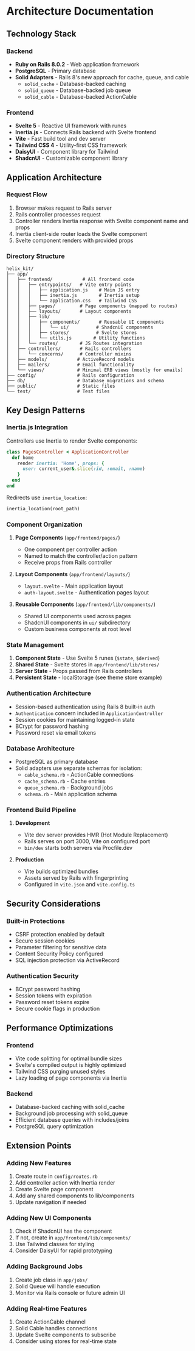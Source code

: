 # Architecture Documentation

## Technology Stack

### Backend
- **Ruby on Rails 8.0.2** - Web application framework
- **PostgreSQL** - Primary database
- **Solid Adapters** - Rails 8's new approach for cache, queue, and cable
  - `solid_cache` - Database-backed caching
  - `solid_queue` - Database-backed job queue
  - `solid_cable` - Database-backed ActionCable

### Frontend
- **Svelte 5** - Reactive UI framework with runes
- **Inertia.js** - Connects Rails backend with Svelte frontend
- **Vite** - Fast build tool and dev server
- **Tailwind CSS 4** - Utility-first CSS framework
- **DaisyUI** - Component library for Tailwind
- **ShadcnUI** - Customizable component library

## Application Architecture

### Request Flow
1. Browser makes request to Rails server
2. Rails controller processes request
3. Controller renders Inertia response with Svelte component name and props
4. Inertia client-side router loads the Svelte component
5. Svelte component renders with provided props

### Directory Structure

```
helix_kit/
├── app/
│   ├── frontend/           # All frontend code
│   │   ├── entrypoints/   # Vite entry points
│   │   │   ├── application.js    # Main JS entry
│   │   │   ├── inertia.js        # Inertia setup
│   │   │   └── application.css   # Tailwind CSS
│   │   ├── pages/         # Page components (mapped to routes)
│   │   ├── layouts/       # Layout components
│   │   ├── lib/          
│   │   │   ├── components/       # Reusable UI components
│   │   │   │   └── ui/          # ShadcnUI components
│   │   │   ├── stores/          # Svelte stores
│   │   │   └── utils.js        # Utility functions
│   │   └── routes/        # JS Routes integration
│   ├── controllers/       # Rails controllers
│   │   └── concerns/      # Controller mixins
│   ├── models/           # ActiveRecord models
│   ├── mailers/          # Email functionality
│   └── views/            # Minimal ERB views (mostly for emails)
├── config/               # Rails configuration
├── db/                   # Database migrations and schema
├── public/               # Static files
└── test/                 # Test files
```

## Key Design Patterns

### Inertia.js Integration

Controllers use Inertia to render Svelte components:

```ruby
class PagesController < ApplicationController
  def home
    render inertia: 'Home', props: {
      user: current_user&.slice(:id, :email, :name)
    }
  end
end
```

Redirects use `inertia_location`:
```ruby
inertia_location(root_path)
```

### Component Organization

1. **Page Components** (`app/frontend/pages/`)
   - One component per controller action
   - Named to match the controller/action pattern
   - Receive props from Rails controller

2. **Layout Components** (`app/frontend/layouts/`)
   - `layout.svelte` - Main application layout
   - `auth-layout.svelte` - Authentication pages layout

3. **Reusable Components** (`app/frontend/lib/components/`)
   - Shared UI components used across pages
   - ShadcnUI components in `ui/` subdirectory
   - Custom business components at root level

### State Management

1. **Component State** - Use Svelte 5 runes (`$state`, `$derived`)
2. **Shared State** - Svelte stores in `app/frontend/lib/stores/`
3. **Server State** - Props passed from Rails controllers
4. **Persistent State** - localStorage (see theme store example)

### Authentication Architecture

- Session-based authentication using Rails 8 built-in auth
- `Authentication` concern included in `ApplicationController`
- Session cookies for maintaining logged-in state
- BCrypt for password hashing
- Password reset via email tokens

### Database Architecture

- PostgreSQL as primary database
- Solid adapters use separate schemas for isolation:
  - `cable_schema.rb` - ActionCable connections
  - `cache_schema.rb` - Cache entries
  - `queue_schema.rb` - Background jobs
  - `schema.rb` - Main application schema

### Frontend Build Pipeline

1. **Development**
   - Vite dev server provides HMR (Hot Module Replacement)
   - Rails serves on port 3000, Vite on configured port
   - `bin/dev` starts both servers via Procfile.dev

2. **Production**
   - Vite builds optimized bundles
   - Assets served by Rails with fingerprinting
   - Configured in `vite.json` and `vite.config.ts`

## Security Considerations

### Built-in Protections
- CSRF protection enabled by default
- Secure session cookies
- Parameter filtering for sensitive data
- Content Security Policy configured
- SQL injection protection via ActiveRecord

### Authentication Security
- BCrypt password hashing
- Session tokens with expiration
- Password reset tokens expire
- Secure cookie flags in production

## Performance Optimizations

### Frontend
- Vite code splitting for optimal bundle sizes
- Svelte's compiled output is highly optimized
- Tailwind CSS purging unused styles
- Lazy loading of page components via Inertia

### Backend
- Database-backed caching with solid_cache
- Background job processing with solid_queue
- Efficient database queries with includes/joins
- PostgreSQL query optimization

## Extension Points

### Adding New Features
1. Create route in `config/routes.rb`
2. Add controller action with Inertia render
3. Create Svelte page component
4. Add any shared components to lib/components
5. Update navigation if needed

### Adding New UI Components
1. Check if ShadcnUI has the component
2. If not, create in `app/frontend/lib/components/`
3. Use Tailwind classes for styling
4. Consider DaisyUI for rapid prototyping

### Adding Background Jobs
1. Create job class in `app/jobs/`
2. Solid Queue will handle execution
3. Monitor via Rails console or future admin UI

### Adding Real-time Features
1. Create ActionCable channel
2. Solid Cable handles connections
3. Update Svelte components to subscribe
4. Consider using stores for real-time state